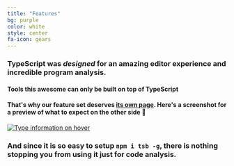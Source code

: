 ```yaml
---
title: "Features"
bg: purple
color: white
style: center
fa-icon: gears
---
```


### TypeScript was *designed* for an amazing editor experience and incredible program analysis.

#### Tools this awesome can only be built on top of TypeScript

#### That's why our feature set deserves [its own page]({{site.docs_link}}). Here's a screenshot for a preview of what to expect on the other side 🌹

[![Type information on hover](https://raw.githubusercontent.com/TypeScriptBuilder/tsb-docs/gh-pages/screens/hoverInfo.gif)]({{site.docs_link}})

### And since it is so easy to setup `npm i tsb -g`, there is nothing stopping you from using it just for code analysis.
